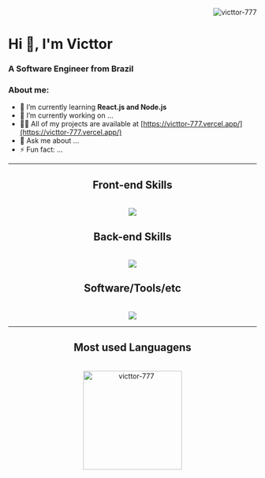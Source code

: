 <p align="right"> <img src="https://komarev.com/ghpvc/?username=victtor-777&label=Profile%20views&color=0e75b6&style=flat" alt="victtor-777" /> </p>
<h1>Hi 👋, I'm Victtor</h1>
<h3>A Software Engineer from Brazil</h3>

### About me:
- 🌱 I’m currently learning **React.js and Node.js**
- 🔭 I’m currently working on ...
- 👨‍💻 All of my projects are available at [https://victtor-777.vercel.app/](https://victtor-777.vercel.app/)
- 💬 Ask me about ...
- ⚡ Fun fact: ...

<hr/>

<h2 align="center">Front-end Skills</h2>
<br/>
<div align="center">
    <img src="https://skillicons.dev/icons?i=html,css,javascript,typescript,react,vite,next,tailwind,bootstrap,sass&perline=" />
</div>

<h2 align="center">Back-end Skills</h2>
<br/>
<div align="center">
    <img src="https://skillicons.dev/icons?i=py,nodejs,nest,prisma,express,firebase,mongodb,mysql&perline=" />
</div>

<h2 align="center">Software/Tools/etc</h2>
<br/>
<div align="center">
    <img src="https://skillicons.dev/icons?i=git,github,figma,vscode,notion&perline=" />
</div>
<hr/>

<h2 align="center">Most used Languagens</h2>
<br/>
<div align="center">
  <a href="https://github.com/anuraghazra/convoychat">
    <img height=200 align="center" src="https://github-readme-stats.vercel.app/api/top-langs?username=victtor-777&show_icons=true&locale=en&layout=compact&theme=react" alt="victtor-777" />
  </a>
</div>

  
<!--
**Victtor-777/Victtor-777** is a ✨ _special_ ✨ repository because its `README.md` (this file) appears on your GitHub profile.
Here are some ideas to get you started:
- 🔭 I’m currently working on ...
- 🌱 I’m currently learning ...
- 👯 I’m looking to collaborate on ...
- 🤔 I’m looking for help with ...
- 💬 Ask me about ...
- 📫 How to reach me: ...
- 😄 Pronouns: ...
- ⚡ Fun fact: ...
-->
